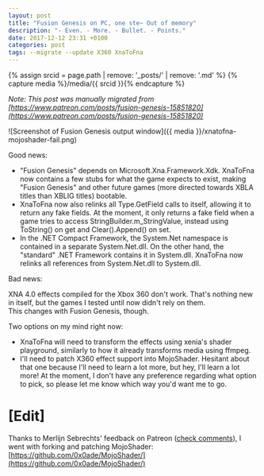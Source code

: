 ```yaml
---
layout: post
title: "Fusion Genesis on PC, one ste~ Out of memory"
description: "- Even. - More. - Bullet. - Points."
date: 2017-12-12 23:31 +0100
categories: post
tags: --migrate --update X360 XnaToFna
---
```

{% assign srcid = page.path | remove: '_posts/' | remove: '.md' %}
{% capture media %}/media/{{ srcid }}{% endcapture %}

*Note: This post was manually migrated from [https://www.patreon.com/posts/fusion-genesis-15851820](https://www.patreon.com/posts/fusion-genesis-15851820)*

![Screenshot of Fusion Genesis output window]({{ media }}/xnatofna-mojoshader-fail.png)

<!-- MORE -->

Good news:

- "Fusion Genesis" depends on Microsoft.Xna.Framework.Xdk. XnaToFna now contains a few stubs for what the game expects to exist, making "Fusion Genesis" and other future games (more directed towards XBLA titles than XBLIG titles) bootable.
- XnaToFna now also relinks all Type.GetField calls to itself, allowing it to return any fake fields. At the moment, it only returns a fake field when a game tries to access StringBuilder.m_StringValue, instead using ToString() on get and Clear().Append() on set.
- In the .NET Compact Framework, the System.Net namespace is contained in a separate System.Net.dll. On the other hand, the "standard" .NET Framework contains it in System.dll.
XnaToFna now relinks all references from System.Net.dll to System.dll.

Bad news:

XNA 4.0 effects compiled for the Xbox 360 don't work. That's nothing new in itself, but the games I tested until now didn't rely on them.  
This changes with Fusion Genesis, though.

Two options on my mind right now:

- XnaToFna will need to transform the effects using xenia's shader playground, similarly to how it already transforms media using ffmpeg. 
- I'll need to patch X360 effect support into MojoShader. Hesitant about that one because I'll need to learn a lot more, but hey, I'll learn a lot more!
At the moment, I don't have any preference regarding what option to pick, so please let me know which way you'd want me to go.

# [Edit]
Thanks to Merlijn Sebrechts' feedback on Patreon ([check comments](https://www.patreon.com/posts/fusion-genesis-15851820)), I went with forking and patching MojoShader: [https://github.com/0x0ade/MojoShader/](https://github.com/0x0ade/MojoShader/)
